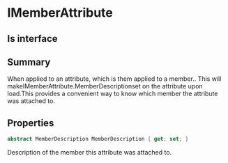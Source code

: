 # IMemberAttribute

## Is interface

## Summary

When applied to an attribute, which is them applied to a member..
This will makeIMemberAttribute.MemberDescriptionset on the attribute upon load.This provides a convenient way to know which member the attribute was attached to.
## Properties

```c#
abstract MemberDescription MemberDescription { get; set; } 
```
Description of the member this attribute was attached to.
